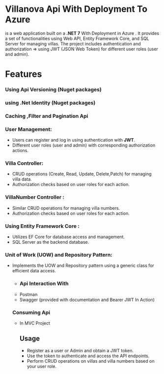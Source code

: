 # Villanova Api With Deployment To Azure
is a web application built on a **.NET 7**  With Deployment in Azure . It provides a set of functionalities using Web API, Entity Framework Core, and SQL Server for managing villas. 
The project includes authentication and authorization => using JWT (JSON Web Token) for different user roles (user and admin).
# Features 
 ### Using Api Versioning (Nuget packages)
  ### using .Net Identity (Nuget packages)
  ### Caching ,Filter and Pagination Api
 
  ### User Management:
- Users can register and log in using authentication with **JWT**.
- Different user roles (user and admin) with corresponding authorization actions.

   
 ### Villa Controller:
- CRUD operations (Create, Read, Update, Delete,Patch) for managing villa data.
- Authorization checks based on user roles for each action.
 ### VillaNumber Controller :
  - Similar CRUD operations for managing villa numbers.
  - Authorization checks based on user roles for each action.
   
 ### Using Entity Framework Core :
   - Utilizes EF Core for database access and management.
   - SQL Server as the backend database.
     
    
  ### Unit of Work (UOW) and Repository Pattern:
  - Implements the UOW and Repository pattern using a generic class for efficient data access.
    
    - ### Api Interaction With
    - Postman
    - Swagger (provided with documentation and Bearer JWT In Action)
      
    ### Consuming Api
    - In MVC Project 

      ## Usage
      - Register as a user or Admin and obtain a JWT token.
       -   Use the token to authenticate and access the API endpoints.
       -  Perform CRUD operations on villas and villa numbers based on your user role.
   
   
    
